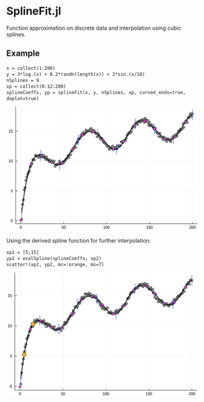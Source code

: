 # SplineFit.jl
Function approximation on discrete data and interpolation using cubic splines.



## Example
```julia-repl
x = collect(1:200)
y = 3*log.(x) + 0.2*randn(length(x)) + 2*sin.(x/10)
nSplines = 9
xp = collect(0:12:200)
splineCoeffs, yp = splineFit(x, y, nSplines, xp, curved_ends=true, doplot=true)
```
<img src="figures/curve1.png" width="600"/>

Using the derived spline function for further interpolation:
```julia-repl
xp2 = [5;15]
yp2 = evalSpline(splineCoeffs, xp2)
scatter!(xp2, yp2, mc=:orange, ms=7)
```

<img src="figures/curve2.png" width="600"/>


